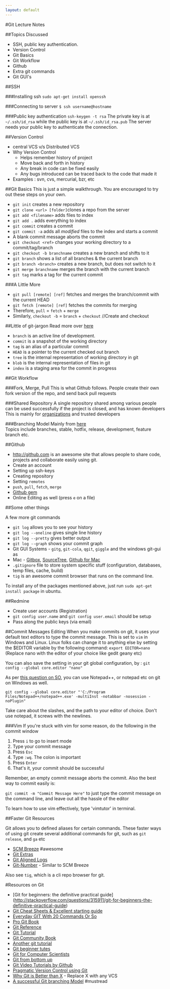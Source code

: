 ```yaml
---
layout: default
---
```


#Git Lecture Notes

##Topics Discussed
* SSH, public key authentication.
* Version Control
* Git Basics
* Git Workflow
* Github
* Extra git commands
* Git GUI's

##SSH

###Installing ssh
`sudo apt-get install openssh`

###Connecting to server
`$ ssh username@hostname`

###Public key authentication
`ssh-keygen -t rsa`
The private key is at `~/.ssh/id_rsa` while the public key is at `~/.ssh/id_rsa.pub`
The server needs your public key to authenticate the connection.

##Version Control
* central VCS v/s Distributed VCS
* Why Version Control 
  - Helps remember history of project
  - Move back and forth in history
  - Any break in code can be fixed easily
  - Any bugs introduced can be traced back to the code that made it
* Examples : svn, cvs, mercurial, bzr, etc

##Git Basics
This is just a simple walkthrough. You are encouraged to try out these steps on your own.

- `git init` creates a new repository
- `git clone <url> [folder]`clones a repo from the server
- `git add <filename>` adds files to index
- `git add .` adds everything to index
- `git commit` creates a commit
- `git commit -a` adds all *modified* files to the index and starts a commit
- A blank commit message aborts the commit
- `git checkout <ref>` changes your working directory to a commit/tag/branch
- `git checkout -b branchname` creates a new branch and shifts to it
- `git branch` shows a list of all branches & the current branch
- `git branch <branch>` creates a new branch, but does not switch to it
- `git merge branchname` merges the branch with the current branch
- `git tag` marks a tag for the current commit

###A Little More
- `git pull [remote] [ref]` fetches and merges the branch/commit with the current HEAD
- `git fetch [remote] [ref]` fetches the commits for merging
- Therefore, `pull` = `fetch` + `merge`
- Similarly, `checkout -b` = `branch` + `checkout` //Create and checkout 

##Little of git-jargon
Read more over [here](http://book.git-scm.com/7_glossary.html)

- `branch` is an active line of development.
- `commit` is a snapshot of the working directory
- `tag` is an alias of a particular commit
- `HEAD` is a pointer to the current checked out branch
- `tree` is the internal representation of working directory in git
- `blob` is the internal representation of files in git
- `index` is a staging area for the commit in progress

##Git Workflow

###Fork, Merge, Pull
This is what Github follows. People create their own fork version of the repo, and send back pull requests

###Shared Repository
A single repository shared among various people can be used successfully if the project is closed, and has known developers
This is mainly for [organizations](github.com/sdslabs) and trusted developers

###Branching Model
Mainly from [here](http://nvie.com/posts/a-successful-git-branching-model/)  
Topics include branches, stable, hotfix, release, development, feature branch etc.

##Github
- <http://github.com> is an awesome site that allows people to share code, projects and collaborate easily using git.
- Create an account
- Setting up ssh-keys
- Creating repository
- Setting `remotes`
- `push`, `pull`, `fetch`, `merge`
- [Github gem](https://github.com/defunkt/github-gem)
- Online Editing as well (press `e` on a file)

##Some other things

A few more git commands

- `git log` allows you to see your history
- `git log --oneline` gives single line history
- `git log --pretty` gives better output
- `git log --graph` shows your commit graph
- Git GUI Systems - `gitg`, `git-cola`, `qgit`, `giggle` and the windows git-gui as 
- Mac - [Gitbox](http://gitboxapp.com/), [SourceTree](http://www.sourcetreeapp.com/), [Github for Mac](http://mac.github.com/)
- `.gitignore` file to store system specific stuff (configuration, databases, temp files, cache, build)
- `tig` is an awesome commit browser that runs on the command line.

To install any of the packages mentioned above, just run `sudo apt-get install package` in ubuntu.

##Redmine
- Create user accounts (Registration)
- `git config user.name` and `git config user.email` should be setup
- Pass along the public keys (via email)

##Commit Messages Editing
When you make commits on git, it uses your default text editors to type the commit message. This is set to `vim` in Windows and Linux. Linux folks can change it to anything else by setting the $EDITOR variable by the following command:
`export EDITOR=nano` (Replace nano with the editor of your choice like gedit geany etc)

You can also save the setting in your git global configuration, by :
`git config --global core.editor "nano"`

As per [this question on SO](http://stackoverflow.com/questions/10564/how-can-i-set-up-an-editor-to-work-with-git-on-windows), you can use Notepad++, or notepad etc on git on Windows as well.

`git config --global core.editor "'C:/Program Files/Notepad++/notepad++.exe' -multiInst -notabbar -nosession -noPlugin"` 

Take care about the slashes, and the path to your editor of choice. Don't use notepad, it screws with the newlines.

###Vim
If you're stuck with vim for some reason, do the following in the commit window

1. Press `i` to go to insert mode
2. Type your commit message
3. Press `Esc`
4. Type `:wq`. The colon is important
5. Press `Enter`
6. That's it, your commit should be successful

Remember, an empty commit message aborts the commit. Also the best way to commit easily is:

`git commit -m "Commit Message Here"` to just type the commit message on the command line, and leave out all the hassle of the editor

To learn how to use vim effectively, type 'vimtutor' in terminal.

##Faster Git Resources

Git allows you to defined aliases for certain commands. These faster ways of using git create several additional commands for git, such as `git release`, and `ga` etc

- [SCM Breeze](http://madebynathan.com/2011/10/18/git-shortcuts-like-youve-never-seen-before/) #awesome
- [Git Extras](https://github.com/visionmedia/git-extras)
- [Git Aligned Logs](http://pyrtsa.posterous.com/aligning-your-git-logs)
- [Git-Number](https://github.com/holygeek/git-number) - Similar to SCM Breeze

Also see `tig`, which is a cli repo browser for git.

#Resources on Git
* [Git for beginners: the definitive practical guide] (http://stackoverflow.com/questions/315911/git-for-beginners-the-definitive-practical-guide)
* [Git Cheat Sheets & Excellent starting guide](http://help.github.com/git-cheat-sheets/)
* [Everyday GIT With 20 Commands Or So](http://www.kernel.org/pub/software/scm/git/docs/everyday.html)
* [Pro Git Book](http://progit.org/book/)
* [Git Reference](http://gitref.org/)
* [Git Tutorial](http://www.kernel.org/pub/software/scm/git/docs/gittutorial.html)
* [Git Community Book](http://book.git-scm.com/)
* [Another git tutorial](http://www.ralfebert.de/tutorials/git/)
* [Git beginner tutes](http://sixrevisions.com/resources/git-tutorials-beginners/)
* [Git for Computer Scientists](http://eagain.net/articles/git-for-computer-scientists/) 
* [Git from bottom up](http://ftp.newartisans.com/pub/git.from.bottom.up.pdf)
* [Git Video Tutorials by Github](http://learn.github.com/p/intro.html)
* [Pragmatic Version Control using Git](http://pragprog.com/book/tsgit/pragmatic-version-control-using-git)
* [Why Git is Better than X](http://whygitisbetterthanx.com/) - Replace X with any VCS
* [A successful Git branching Model](http://nvie.com/posts/a-successful-git-branching-model/) #mustread
